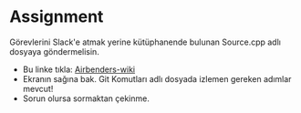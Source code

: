 # Assignment
Görevlerini Slack'e atmak yerine kütüphanende bulunan Source.cpp adlı dosyaya göndermelisin.
  * Bu linke tıkla: [Airbenders-wiki](https://github.com/airbenders/Airbenders-wiki/wiki)
* Ekranın sağına bak. Git Komutları adlı dosyada izlemen gereken adımlar mevcut!
* Sorun olursa sormaktan çekinme.
